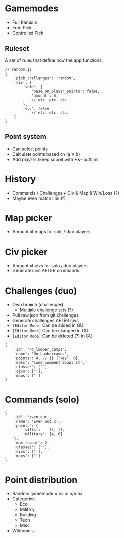 # Gamemodes

- Full Random
- Free Pick
- Controlled Pick 

## Ruleset

A set of rules that define how the app functions.

```json5
// random.js
{
    'pick_challenges': 'random',
    'civ': {
        'solo': {
            'base_on_player_points': false,
            'amount': 5,
            // etc. etc. etc.
        },
        'duo': false
            // etc. etc. etc.
    }
}
```

## Point system

- Can select points
- Calculate points based on (a V b)
- Add players (keep score) with +&- buttons

# History

- Commands / Challenges + Civ & Map & Win/Loss (?)
- Maybe even match link (?)

# Map picker

- Amount of maps for solo / duo players

# Civ picker

- Amount of civs for solo / duo players
- Generate civs AFTER commands

# Challenges (duo)

- Own branch (challenges)
  - Multiple challenge sets (?)
- Pull raw json from git.challenges
- Generate challenges AFTER civs
- `[Editor Mode]` Can be added in GUI
- `[Editor Mode]` Can be changed in GUI
- `[Editor Mode]` Can be deleted (?) in GUI

```json5
{
    'id': 'no_lumber_camps',
    'name': 'No Lumbercamps',
    'points': 4, // || {'key': 0},
    'desc': 'some comment about it',
    'classes': [''],
    'civs': [''],
    'maps': ['']
}
```

# Commands (solo)

```json5
{
    'id': 'even_out',
    'name': 'Even out x',
    'points': {
        'vills':    [5, 7],
        'military': [4, 6]
    },
    'max_repeat': 2,
    'classes': [''],
    'civs': [''],
    'maps': ['']
}
```

# Point distribution

- Random gamemode = no min/max
- Categories:
  - Eco
  - Military
  - Building
  - Tech
  - Misc
- Wildpoints
